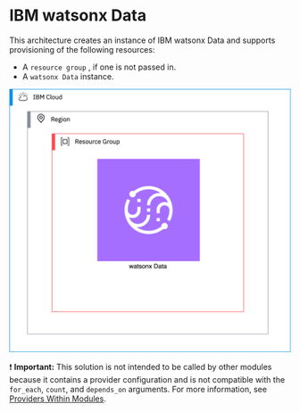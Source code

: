 # IBM watsonx Data

This architecture creates an instance of IBM watsonx Data and supports provisioning of the following resources:

- A `resource group` , if one is not passed in.
- A `watsonx Data` instance.

![ai-security-guardrails-watsonx-data](../../reference-architecture/deployable-architecture-watsonx-data.svg)

:exclamation: **Important:** This solution is not intended to be called by other modules because it contains a provider configuration and is not compatible with the `for_each`, `count`, and `depends_on` arguments. For more information, see [Providers Within Modules](https://developer.hashicorp.com/terraform/language/modules/develop/providers).

